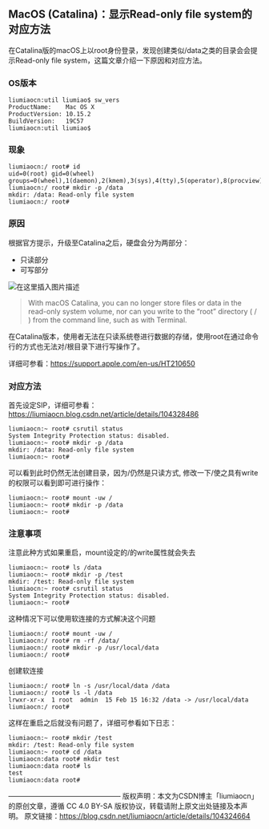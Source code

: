 ## MacOS (Catalina)：显示Read-only file system的对应方法

在Catalina版的macOS上以root身份登录，发现创建类似/data之类的目录会会提示Read-only file system，这篇文章介绍一下原因和对应方法。

### OS版本

```shell
liumiaocn:util liumiao$ sw_vers
ProductName:	Mac OS X
ProductVersion:	10.15.2
BuildVersion:	19C57
liumiaocn:util liumiao$ 
```

### 现象

```shell
liumiaocn:/ root# id
uid=0(root) gid=0(wheel) groups=0(wheel),1(daemon),2(kmem),3(sys),4(tty),5(operator),8(procview),9(procmod),12(everyone),20(staff),29(certusers),61(localaccounts),80(admin),701(com.apple.sharepoint.group.1),33(_appstore),98(_lpadmin),100(_lpoperator),204(_developer),250(_analyticsusers),395(com.apple.access_ftp),398(com.apple.access_screensharing),399(com.apple.access_ssh),400(com.apple.access_remote_ae)
liumiaocn:/ root# mkdir -p /data
mkdir: /data: Read-only file system
liumiaocn:/ root# 
```

### 原因

根据官方提示，升级至Catalina之后，硬盘会分为两部分：

- 只读部分
- 可写部分

![在这里插入图片描述](https://img-blog.csdnimg.cn/20200215112038738.jpg?x-oss-process=image/watermark,type_ZmFuZ3poZW5naGVpdGk,shadow_10,text_aHR0cHM6Ly9ibG9nLmNzZG4ubmV0L2xpdW1pYW9jbg==,size_16,color_FFFFFF,t_70)

> With macOS Catalina, you can no longer store files or data in the read-only system volume, nor can you write to the “root” directory ( / ) from the command line, such as with Terminal.



在Catalina版本，使用者无法在只读系统卷进行数据的存储，使用root在通过命令行的方式也无法对/根目录下进行写操作了。

详细可参看：https://support.apple.com/en-us/HT210650

### 对应方法

首先设定SIP，详细可参看：https://liumiaocn.blog.csdn.net/article/details/104328486

```shell
liumiaocn:~ root# csrutil status
System Integrity Protection status: disabled.
liumiaocn:~ root# mkdir -p /data
mkdir: /data: Read-only file system
liumiaocn:~ root#
```

可以看到此时仍然无法创建目录，因为/仍然是只读方式, 修改一下/使之具有write的权限可以看到即可进行操作：

```shell
liumiaocn:~ root# mount -uw /
liumiaocn:~ root# mkdir -p /data
liumiaocn:~ root# 
```



### 注意事项

注意此种方式如果重启，mount设定的/的write属性就会失去

```shell
liumiaocn:~ root# ls /data
liumiaocn:~ root# mkdir -p /test
mkdir: /test: Read-only file system
liumiaocn:~ root# csrutil status
System Integrity Protection status: disabled.
liumiaocn:~ root# 
```


这种情况下可以使用软连接的方式解决这个问题

```shell
liumiaocn:/ root# mount -uw /
liumiaocn:/ root# rm -rf /data/
liumiaocn:/ root# mkdir -p /usr/local/data
liumiaocn:/ root# 
```
创建软连接
```shell
liumiaocn:/ root# ln -s /usr/local/data /data
liumiaocn:/ root# ls -l /data
lrwxr-xr-x  1 root  admin  15 Feb 15 16:32 /data -> /usr/local/data
liumiaocn:/ root#
```
这样在重启之后就没有问题了，详细可参看如下日志：
```shell
liumiaocn:~ root# mkdir /test
mkdir: /test: Read-only file system
liumiaocn:~ root# cd /data
liumiaocn:data root# mkdir test
liumiaocn:data root# ls
test
liumiaocn:data root# 
```

————————————————
版权声明：本文为CSDN博主「liumiaocn」的原创文章，遵循 CC 4.0 BY-SA 版权协议，转载请附上原文出处链接及本声明。
原文链接：https://blog.csdn.net/liumiaocn/article/details/104324664